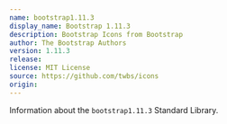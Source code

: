 ```yaml
---
name: bootstrap1.11.3
display_name: Bootstrap 1.11.3
description: Bootstrap Icons from Bootstrap
author: The Bootstrap Authors
version: 1.11.3
release: 
license: MIT License
source: https://github.com/twbs/icons
origin: 
---
```


Information about the `bootstrap1.11.3` Standard Library.
